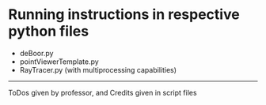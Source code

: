# Running instructions in respective python files

- deBoor.py
- pointViewerTemplate.py
- RayTracer.py (with multiprocessing capabilities)  

--- 

ToDos given by professor, and Credits given in script files
